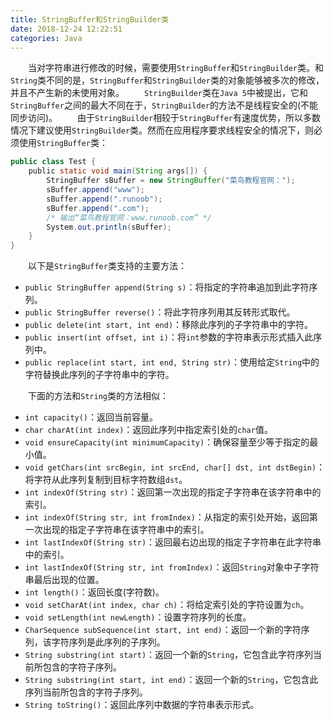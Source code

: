 ```yaml
---
title: StringBuffer和StringBuilder类
date: 2018-12-24 12:22:51
categories: Java
---
```

&emsp;&emsp;当对字符串进行修改的时候，需要使用`StringBuffer`和`StringBuilder`类。和`String`类不同的是，`StringBuffer`和`StringBuilder`类的对象能够被多次的修改，并且不产生新的未使用对象。
&emsp;&emsp;`StringBuilder`类在`Java 5`中被提出，它和`StringBuffer`之间的最大不同在于，`StringBuilder`的方法不是线程安全的(不能同步访问)。
&emsp;&emsp;由于`StringBuilder`相较于`StringBuffer`有速度优势，所以多数情况下建议使用`StringBuilder`类。然而在应用程序要求线程安全的情况下，则必须使用`StringBuffer`类：

``` java
public class Test {
    public static void main(String args[]) {
        StringBuffer sBuffer = new StringBuffer("菜鸟教程官网：");
        sBuffer.append("www");
        sBuffer.append(".runoob");
        sBuffer.append(".com");
        /* 输出“菜鸟教程官网：www.runoob.com” */
        System.out.println(sBuffer);
    }
}
```

&emsp;&emsp;以下是`StringBuffer`类支持的主要方法：

- `public StringBuffer append(String s)`：将指定的字符串追加到此字符序列。
- `public StringBuffer reverse()`：将此字符序列用其反转形式取代。
- `public delete(int start, int end)`：移除此序列的子字符串中的字符。
- `public insert(int offset, int i)`：将`int`参数的字符串表示形式插入此序列中。
- `public replace(int start, int end, String str)`：使用给定`String`中的字符替换此序列的子字符串中的字符。

&emsp;&emsp;下面的方法和`String`类的方法相似：

- `int capacity()`：返回当前容量。
- `char charAt(int index)`：返回此序列中指定索引处的`char`值。
- `void ensureCapacity(int minimumCapacity)`：确保容量至少等于指定的最小值。
- `void getChars(int srcBegin, int srcEnd, char[] dst, int dstBegin)`：将字符从此序列复制到目标字符数组`dst`。
- `int indexOf(String str)`：返回第一次出现的指定子字符串在该字符串中的索引。
- `int indexOf(String str, int fromIndex)`：从指定的索引处开始，返回第一次出现的指定子字符串在该字符串中的索引。
- `int lastIndexOf(String str)`：返回最右边出现的指定子字符串在此字符串中的索引。
- `int lastIndexOf(String str, int fromIndex)`：返回`String`对象中子字符串最后出现的位置。
- `int length()`：返回长度(字符数)。
- `void setCharAt(int index, char ch)`：将给定索引处的字符设置为`ch`。
- `void setLength(int newLength)`：设置字符序列的长度。
- `CharSequence subSequence(int start, int end)`：返回一个新的字符序列，该字符序列是此序列的子序列。
- `String substring(int start)`：返回一个新的`String`，它包含此字符序列当前所包含的字符子序列。
- `String substring(int start, int end)`：返回一个新的`String`，它包含此序列当前所包含的字符子序列。
- `String toString()`：返回此序列中数据的字符串表示形式。